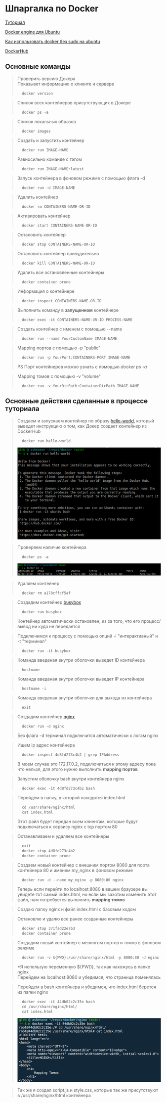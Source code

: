 # Шпаргалка по Docker

<a href="https://www.youtube.com/watch?v=_uZQtRyF6Eg&t=1725s&ab_channel=BogdanStashchuk">Туториал</a>

<a href="https://docs.docker.com/engine/install/ubuntu/">Docker engine для Ubuntu</a>

<a href="https://itsecforu.ru/2018/04/12/%D0%BA%D0%B0%D0%BA-%D0%B8%D1%81%D0%BF%D0%BE%D0%BB%D1%8C%D0%B7%D0%BE%D0%B2%D0%B0%D1%82%D1%8C-docker-%D0%B1%D0%B5%D0%B7-sudo-%D0%BD%D0%B0-ubuntu/">Как использовать docker без sudo на ubuntu</a>

<a href="https://hub.docker.com/">DockerHub</a>

## Основные команды

> Проверить версию Докера <br>
> Показывет информацию о клиенте и сервере
>```shell
>   docker version
>```

> Список всех контейнеров присутствующих в Докере
>```shell
>   docker ps -a
>```

> Список локальных образов
>```shell
>   docker images
>```

> Создать и запустить контейнер
>```shell
>   docker run IMAGE-NAME
>```
> Равносильно команде с тэгом
>```shell
>   docker run IMAGE-NAME:latest
>```

> Запуск контейнера в фоновом режиме с помощью флага -d
>```shell
>   docker run -d IMAGE-NAME
>```

> Удалить контейнер
>```shell
>   docker rm CONTAINERS-NAME-OR-ID
>```

> Активировать контейнер
>```shell
>   docker start CONTAINERS-NAME-OR-ID
>```

> Остановить контейнер
>```shell
>   docker stop CONTAINERS-NAME-OR-ID
>```

> Остановить контейнер принудительно
>```shell
>   docker kill CONTAINERS-NAME-OR-ID
>```

> Удалить все остановленные контейнеры
>```shell
>   docker container prune
>```

> Информация о контейнере
>```shell
>   docker inspect CONTAINERS-NAME-OR-ID
>```

> Выполнить команду в **запущенном** контейнере
>```shell
>   docker exec -it CONTAINERS-NAME-OR-ID PROCESS-NAME
>```

> Создать контейнер с именем с помощью --name
>```shell
>   docker run --name YourCustomName IMAGE-NAME
>```

> Mapping портов с помощью -p "public"
>```shell
>   docker run -p YourPort:CONTAINERS-PORT IMAGE-NAME
>```
> PS Порт контейнеров можно узнать с помощью *docker ps -a*

> Mapping томов с помощью -v "volume"
>```shell
>   docker run -v YourDirPath:ContainerDirPath IMAGE-NAME
>```

## Основные действия сделанные в процессе туториала

> Создаем и запускаем контейнер по образу <a href="https://hub.docker.com/_/hello-world">hello-world</a>, который выведет инструкцию о том, как Докер создает контейнер из DockerHub 
>```shell
>   docker run hello-world
>```
>![Image alt](https://github.com/NemoZon/MDimages/raw/main/docker/ss0.png)

> Проверяем наличие контейнера
>```shell
>   docker ps -a
>```
>![Image alt](https://github.com/NemoZon/MDimages/raw/main/docker/ss1.png)

> Удаляем контейнер
>```shell
>   docker rm a178cffcf5af
>```

> Создадим контейнер <a href="https://hub.docker.com/_/busybox">busybox</a>
>```shell
>   docker run busybox
>```
> Контейнер автоматически остановлен, из за того, что его процесс/вывод ни куда не передается

> Подключимся к процессу с помощью опций -i "интерактивный" и -t "терминал"
>```shell
>   docker run -it busybox
>```

> Команда введеная внутри оболочки выведет ID контейнера
>```shell
>   hostname
>```

> Команда введеная внутри оболочки выведет IP контейнера
>```shell
>   hostname -i
>```

> Команда введеная внутри оболочки для выхода из контейнера
>```shell
>   exit
>```

> Создадим контейнер <a href="https://hub.docker.com/_/nginx">nginx</a>
>```shell
>   docker run -d nginx
>```
> Без флага -d терминал подключится автоматически к логам nginx

> Ищем ip адрес контейнера
>```shell
>   docker inspect 4d8fd273c4b2 | grep IPAddress
>```
> В моем случае это 172.17.0.2, подключиться к этому адресу пока что нельзя, для этого нужно выполнить **mapping портов**

> Запустим оболочку bash внутри контейнера nginx
>```shell
>   docker exec -it 4d8fd273c4b2 bash 
>```

> Перейдем в папку, в которой находится index.html
>```shell
>   cd /usr/share/nginx/html
>   cat index.html
>```
> Этот файл будет передан всем клиентам, которые будут подключаться к сервису nginx с tcp портом 80

> Останавливаем и удаляем все контейнеры
>```shell
>   exit
>   docker stop 4d8fd273c4b2
>   docker container prune
>```

> Создаем новый контейнер с внешним портом 8080 для порта контейнера 80 и именем my_nginx в фоновом режиме
>```shell
>   docker run -d --name my_nginx -p 8080:80 nginx
>```
> Теперь если перейти по localhost:8080 в вашем браузере вы увидете тот самый index.html, но если мы захотим изменить этот файл, нам потребуется выполнить **mapping томов**

> Создаю папку nginx и файл index.html с базовым кодом

> Остановлю и удалю все ранее созданные контейнеры
>```shell
>   docker stop 371fad22e7b3
>   docker container prune
>```

> Создадим новый контейнер с мепингом портов и томов в фоновом режиме
>```shell
>   docker run -v ${PWD}:/usr/share/nginx/html -p 8080:80 -d nginx
>```
> *Я использую переменную ${PWD}, так как нахожусь в папке nginx <br>
> Перейдем на localhost:8080 и убедимся, что страница поменялась

> Перейдем в bash контейнера и убедимся, что index.html берется из папки nginx
>```shell
>   docker exec -it 44db02c2c35e bash
>   cd /usr/share/nginx/html/
>   cat index.html
>```
> ![Image alt](https://github.com/NemoZon/MDimages/raw/main/docker/ss2.png)

> Так же я создал script.js и style.css, которые так же присутствуют в /usr/share/nginx/html контейнера